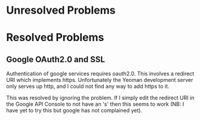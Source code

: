 Unresolved Problems
===================

Resolved Problems
=================

Google OAuth2.0 and SSL
-----------------------

Authentication of google services requires oauth2.0. This involves a redirect URI which implements https. Unfortunately the Yeoman development server only serves up http, and I could not find any way to add https to it.

This was resolved by ignoring the problem. If I simply edit the redirect URI in the Google API Console to not have an 's' then this seems to work (NB: I have yet to try this but google has not complained yet).

